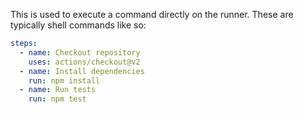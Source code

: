 This is used to execute a command directly on the runner. These are typically shell commands like so:

```yaml
steps:
  - name: Checkout repository
    uses: actions/checkout@v2
  - name: Install dependencies
    run: npm install
  - name: Run tests
    run: npm test
```